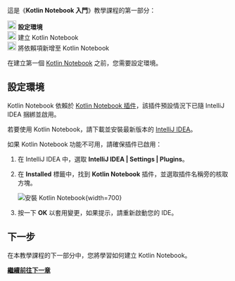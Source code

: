 [//]: # (title: 設定環境)

<tldr>
   <p>這是《<strong>Kotlin Notebook 入門</strong>》教學課程的第一部分：</p>
   <p><img src="icon-1.svg" width="20" alt="第一步"/> <strong>設定環境</strong><br/>
      <img src="icon-2-todo.svg" width="20" alt="第二步"/> 建立 Kotlin Notebook<br/>
      <img src="icon-3-todo.svg" width="20" alt="第三步"/> 將依賴項新增至 Kotlin Notebook<br/>
  </p>
</tldr>

在建立第一個 [Kotlin Notebook](kotlin-notebook-overview.md) 之前，您需要設定環境。

## 設定環境

Kotlin Notebook 依賴於 [Kotlin Notebook 插件](https://plugins.jetbrains.com/plugin/16340-kotlin-notebook)，該插件預設情況下已隨 IntelliJ IDEA 捆綁並啟用。

若要使用 Kotlin Notebook，請下載並安裝最新版本的 [IntelliJ IDEA](https://www.jetbrains.com/idea/download/index.html)。

如果 Kotlin Notebook 功能不可用，請確保插件已啟用：

1. 在 IntelliJ IDEA 中，選取 **IntelliJ IDEA | Settings | Plugins**。
2. 在 **Installed** 標籤中，找到 **Kotlin Notebook** 插件，並選取插件名稱旁的核取方塊。

   ![安裝 Kotlin Notebook](kotlin-notebook-plugin.png){width=700}

3. 按一下 **OK** 以套用變更，如果提示，請重新啟動您的 IDE。

## 下一步

在本教學課程的下一部分中，您將學習如何建立 Kotlin Notebook。

**[繼續前往下一章](kotlin-notebook-create.md)**